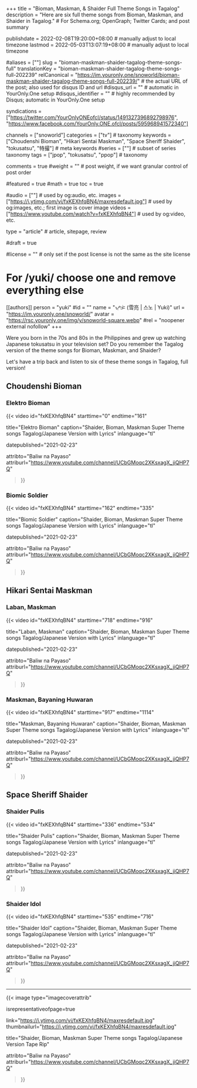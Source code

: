 +++
title = "Bioman, Maskman, & Shaider Full Theme Songs in Tagalog"
description = "Here are six full theme songs from Bioman, Maskman, and Shaider in Tagalog."                                                    # For Schema.org; OpenGraph; Twitter Cards; and post summary

publishdate = 2022-02-08T19:20:00+08:00                                        # manually adjust to local timezone
lastmod = 2022-05-03T13:07:19+08:00                                     # manually adjust to local timezone

#aliases = [""]
slug = "bioman-maskman-shaider-tagalog-theme-songs-full"
translationKey = "bioman-maskman-shaider-tagalog-theme-songs-full-202239"
relCanonical = "https://im.youronly.one/snoworld/bioman-maskman-shaider-tagalog-theme-songs-full-202239/"                                                   # the actual URL of the post; also used for disqus ID and url
#disqus_url = ""                                                    # automatic in YourOnly.One setup
#disqus_identifier = ""                                             # highly recommended by Disqus; automatic in YourOnly.One setup

syndications = ["https://twitter.com/YourOnlyONEofcl/status/1491327396892798976", "https://www.facebook.com/YourOnly.ONE.ofcl/posts/595968941572340"]

channels = ["snoworld"]
categories = ["tv"]                                                   # taxonomy
keywords = ["Choudenshi Bioman", "Hikari Sentai Maskman", "Space Sheriff Shaider", "tokusatsu", "特撮"]                                                     # meta keywords
#series = [""]                                                       # subset of series taxonomy
tags = ["jpop", "tokusatsu", "ppop"]                                                         # taxonomy

comments = true
#weight = ""                                                        # post weight, if we want granular control of post order

#featured = true
#math = true
toc = true

#audio = [""]                                                        # used by og:audio, etc.
images = ["https://i.ytimg.com/vi/fxKEXhfqBN4/maxresdefault.jpg"]                                                       # used by og:images, etc.; first image is cover image
videos = ["https://www.youtube.com/watch?v=fxKEXhfqBN4"]                                                       # used by og:video, etc.

type = "article"                                                           # article, sitepage, review

#draft = true

#license = ""                                                       # only set if the post license is not the same as the site license

# For /yuki/ choose one and remove everything else
[[authors]]
  person = "yuki"
  #id = ""
  name = "ᜌᜓᜃᜒ (雪亮 | 스노 | Yuki)"
  url = "https://im.youronly.one/snoworld/"
  avatar = "https://rsc.youronly.one/img/y/snoworld-square.webp"
  #rel = "noopener external nofollow"
+++

Were you born in the 70s and 80s in the Philippines and grew up watching Japanese tokusatsu in your television set? Do you remember the Tagalog version of the theme songs for Bioman, Maskman, and Shaider?

Let's have a trip back and listen to six of these theme songs in Tagalog, full version!

<!--more-->

## Choudenshi Bioman

### Elektro Bioman

{{< video
  id="fxKEXhfqBN4"
  starttime="0"
  endtime="161"

  title="Elektro Bioman"
  caption="Shaider, Bioman, Maskman Super Theme songs Tagalog/Japanese Version with Lyrics"
  inlanguage="tl"

  datepublished="2021-02-23"

  attribto="Baliw na Payaso"
  attriburl="https://www.youtube.com/channel/UCbGMoqc2XKsxagX_jiQHP7Q"
>}}

### Biomic Soldier

{{< video
  id="fxKEXhfqBN4"
  starttime="162"
  endtime="335"

  title="Biomic Soldier"
  caption="Shaider, Bioman, Maskman Super Theme songs Tagalog/Japanese Version with Lyrics"
  inlanguage="tl"

  datepublished="2021-02-23"

  attribto="Baliw na Payaso"
  attriburl="https://www.youtube.com/channel/UCbGMoqc2XKsxagX_jiQHP7Q"
>}}

## Hikari Sentai Maskman

### Laban, Maskman

{{< video
  id="fxKEXhfqBN4"
  starttime="718"
  endtime="916"

  title="Laban, Maskman"
  caption="Shaider, Bioman, Maskman Super Theme songs Tagalog/Japanese Version with Lyrics"
  inlanguage="tl"

  datepublished="2021-02-23"

  attribto="Baliw na Payaso"
  attriburl="https://www.youtube.com/channel/UCbGMoqc2XKsxagX_jiQHP7Q"
>}}

### Maskman, Bayaning Huwaran

{{< video
  id="fxKEXhfqBN4"
  starttime="917"
  endtime="1114"

  title="Maskman, Bayaning Huwaran"
  caption="Shaider, Bioman, Maskman Super Theme songs Tagalog/Japanese Version with Lyrics"
  inlanguage="tl"

  datepublished="2021-02-23"

  attribto="Baliw na Payaso"
  attriburl="https://www.youtube.com/channel/UCbGMoqc2XKsxagX_jiQHP7Q"
>}}

## Space Sheriff Shaider

### Shaider Pulis

{{< video
  id="fxKEXhfqBN4"
  starttime="336"
  endtime="534"

  title="Shaider Pulis"
  caption="Shaider, Bioman, Maskman Super Theme songs Tagalog/Japanese Version with Lyrics"
  inlanguage="tl"

  datepublished="2021-02-23"

  attribto="Baliw na Payaso"
  attriburl="https://www.youtube.com/channel/UCbGMoqc2XKsxagX_jiQHP7Q"
>}}

### Shaider Idol

{{< video
  id="fxKEXhfqBN4"
  starttime="535"
  endtime="716"

  title="Shaider Idol"
  caption="Shaider, Bioman, Maskman Super Theme songs Tagalog/Japanese Version with Lyrics"
  inlanguage="tl"

  datepublished="2021-02-23"

  attribto="Baliw na Payaso"
  attriburl="https://www.youtube.com/channel/UCbGMoqc2XKsxagX_jiQHP7Q"
>}}

---

{{< image
  type="imagecoverattrib"

  isrepresentativeofpage=true

  link="https://i.ytimg.com/vi/fxKEXhfqBN4/maxresdefault.jpg"
  thumbnailurl="https://i.ytimg.com/vi/fxKEXhfqBN4/maxresdefault.jpg"

  title="Shaider, Bioman, Maskman Super Theme songs Tagalog/Japanese Version Tape Rip"

  attribto="Baliw na Payaso"
  attriburl="https://www.youtube.com/channel/UCbGMoqc2XKsxagX_jiQHP7Q"
>}}
